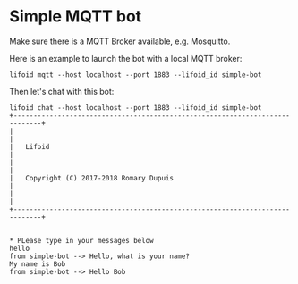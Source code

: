 # Simple MQTT bot

Make sure there is a MQTT Broker available, e.g. Mosquitto.

Here is an example to launch the bot with a local MQTT broker:

```
lifoid mqtt --host localhost --port 1883 --lifoid_id simple-bot
```

Then let's chat with this bot:

```
lifoid chat --host localhost --port 1883 --lifoid_id simple-bot
+-----------------------------------------------------------------------------+
|                                                                             |
|   Lifoid                                                                    |
|                                                                             |
|   Copyright (C) 2017-2018 Romary Dupuis                                     |
|                                                                             |
+-----------------------------------------------------------------------------+


* PLease type in your messages below
hello
from simple-bot --> Hello, what is your name?
My name is Bob
from simple-bot --> Hello Bob
```
